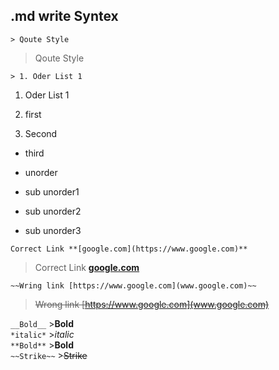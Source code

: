 ## .md write Syntex 

`> Qoute Style`
> Qoute Style


`> 1. Oder List 1`  
1. Oder List 1  
 

 1. first
 2. Second
   * third

* unorder
 * sub unorder1
  * sub unorder2
  * sub unorder3



`Correct Link **[google.com](https://www.google.com)**`
>Correct Link **[google.com](https://www.google.com)**  


`~~Wring link [https://www.google.com](www.google.com)~~`
>~~Wrong link [https://www.google.com](www.google.com)~~

`__Bold__` >__Bold__  
`*italic*` >*italic*  
`**Bold**` >**Bold**  
`~~Strike~~` >~~Strike~~
